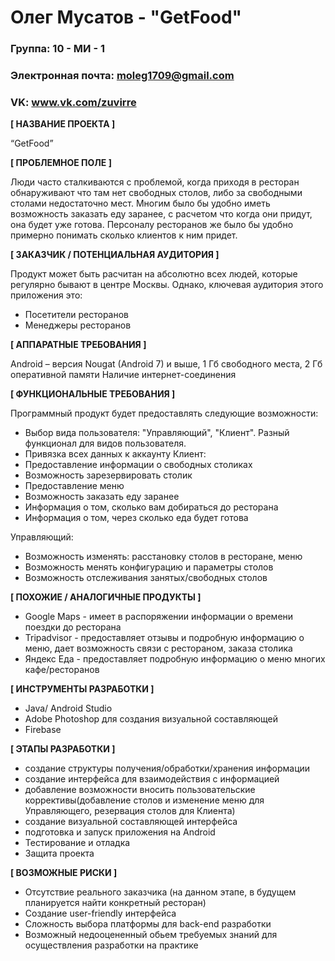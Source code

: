 # Олег Мусатов - "GetFood"

### Группа: 10 - МИ - 1
### Электронная почта: moleg1709@gmail.com
### VK: www.vk.com/zuvirre

**[ НАЗВАНИЕ ПРОЕКТА ]**

“GetFood”

**[ ПРОБЛЕМНОЕ ПОЛЕ ]**

 Люди часто сталкиваются с проблемой, когда приходя в ресторан обнаруживают что там нет свободных столов, либо за свободными столами недостаточно мест. Многим было бы удобно иметь возможность заказать еду заранее, с расчетом что когда они придут, она будет уже готова. Персоналу ресторанов же было бы удобно примерно понимать сколько клиентов к ним придет.

**[ ЗАКАЗЧИК / ПОТЕНЦИАЛЬНАЯ АУДИТОРИЯ ]**

Продукт может быть расчитан на абсолютно всех людей, которые регулярно бывают в центре Москвы.
Однако, ключевая аудитория этого приложения это:

* Посетители ресторанов
* Менеджеры ресторанов

**[ АППАРАТНЫЕ ТРЕБОВАНИЯ ]** 

Android – версия Nougat (Android 7) и выше, 1 Гб свободного места, 2 Гб оперативной памяти
Наличие интернет-соединения

**[ ФУНКЦИОНАЛЬНЫЕ ТРЕБОВАНИЯ ]**

Программный продукт будет предоставлять следующие возможности:
* Выбор вида пользователя: "Управляющий", "Клиент". Разный функционал для видов пользователя.
* Привязка всех данных к аккаунту
Клиент:
* Предоставление информации о свободных столиках
* Возможность зарезервировать столик
* Предоставление меню
* Возможность заказать еду заранее
* Информация о том, сколько вам добираться до ресторана
* Информация о том, через сколько еда будет готова

Управляющий:
* Возможность изменять: расстановку столов в ресторане, меню
* Возможность менять конфигурацию и параметры столов
* Возможность отслеживания занятых/свободных столов


**[ ПОХОЖИЕ / АНАЛОГИЧНЫЕ ПРОДУКТЫ ]**

* Google Maps - имеет в распоряжении информации о времени поездки до ресторана
* Tripаdvisor - предоставляет отзывы и подробную информацию о меню, дает возможность связи с рестораном, заказа столика 
* Яндекс Еда - предоставляет подробную информацию о меню многих кафе/ресторанов

**[ ИНСТРУМЕНТЫ РАЗРАБОТКИ ]**

* Java/ Android Studio
* Adobe Photoshop для создания визуальной составляющей
* Firebase

**[ ЭТАПЫ РАЗРАБОТКИ ]**

* создание структуры получения/обработки/хранения информации
* создание интерфейса для взаимодействия с информацией
* добавление возможности вносить пользовательские коррективы(добавление столов и изменение меню для Управляющего, резервация столов для Клиента)
* создание визуальной составляющей интерфейса
* подготовка и запуск приложения на Android
* Тестирование и отладка
* Защита проекта

**[ ВОЗМОЖНЫЕ РИСКИ ]**

* Отсутствие реального заказчика (на данном этапе, в будущем планируется найти конкретный ресторан)
* Создание user-friendly интерфейса
* Сложность выбора платформы для back-end разработки 
* Возможный недооцененный обьем требуемых знаний для осуществления разработки на практике
